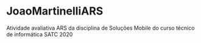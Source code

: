 # JoaoMartinelliARS
Atividade avaliativa ARS da disciplina de Soluções Mobile do curso técnico de informática SATC 2020
